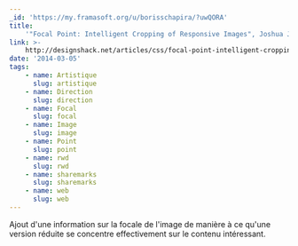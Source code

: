 ```yaml
---
_id: 'https://my.framasoft.org/u/borisschapira/?uwQORA'
title:
    '"Focal Point: Intelligent Cropping of Responsive Images", Joshua Johnson'
link: >-
    http://designshack.net/articles/css/focal-point-intelligent-cropping-of-responsive-images/
date: '2014-03-05'
tags:
    - name: Artistique
      slug: artistique
    - name: Direction
      slug: direction
    - name: Focal
      slug: focal
    - name: Image
      slug: image
    - name: Point
      slug: point
    - name: rwd
      slug: rwd
    - name: sharemarks
      slug: sharemarks
    - name: web
      slug: web
---
```


<div class="markdown"><p>Ajout d'une information sur la focale de l'image de manière à ce qu'une version réduite se concentre effectivement sur le contenu intéressant.
</p></div>
